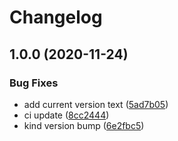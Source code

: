 # Changelog

## 1.0.0 (2020-11-24)


### Bug Fixes

* add current version  text ([5ad7b05](https://www.github.com/kameshsampath/ansible-role-kind/commit/5ad7b05739b04b886144fffdfe325fb20f20682d))
* ci update ([8cc2444](https://www.github.com/kameshsampath/ansible-role-kind/commit/8cc2444bacad9af0f773d2677cf8a85835f560de))
* kind version bump ([6e2fbc5](https://www.github.com/kameshsampath/ansible-role-kind/commit/6e2fbc592fa1a07359fb80cb58968b6c15b990c5))
